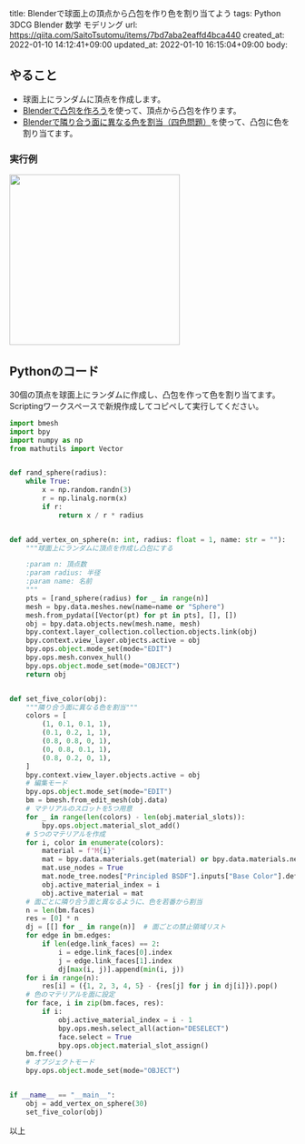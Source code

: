 title: Blenderで球面上の頂点から凸包を作り色を割り当てよう
tags: Python 3DCG Blender 数学 モデリング
url: https://qiita.com/SaitoTsutomu/items/7bd7aba2eaffd4bca440
created_at: 2022-01-10 14:12:41+09:00
updated_at: 2022-01-10 16:15:04+09:00
body:

## やること

- 球面上にランダムに頂点を作成します。
- [Blenderで凸包を作ろう](https://qiita.com/SaitoTsutomu/items/fae863598c5110a5c8d4)を使って、頂点から凸包を作ります。
- [Blenderで隣り合う面に異なる色を割当（四色問題）](https://qiita.com/SaitoTsutomu/items/8def3fb4b99f8520b6ed)を使って、凸包に色を割り当てます。

### 実行例

<img src="https://qiita-image-store.s3.ap-northeast-1.amazonaws.com/0/13955/8eeb63d7-9acd-9af4-d1b9-83acc4dd9e2e.jpeg" width="300">

## Pythonのコード

30個の頂点を球面上にランダムに作成し、凸包を作って色を割り当てます。
Scriptingワークスペースで新規作成してコピペして実行してください。

```py
import bmesh
import bpy
import numpy as np
from mathutils import Vector


def rand_sphere(radius):
    while True:
        x = np.random.randn(3)
        r = np.linalg.norm(x)
        if r:
            return x / r * radius


def add_vertex_on_sphere(n: int, radius: float = 1, name: str = ""):
    """球面上にランダムに頂点を作成し凸包にする

    :param n: 頂点数
    :param radius: 半径
    :param name: 名前
    """
    pts = [rand_sphere(radius) for _ in range(n)]
    mesh = bpy.data.meshes.new(name=name or "Sphere")
    mesh.from_pydata([Vector(pt) for pt in pts], [], [])
    obj = bpy.data.objects.new(mesh.name, mesh)
    bpy.context.layer_collection.collection.objects.link(obj)
    bpy.context.view_layer.objects.active = obj
    bpy.ops.object.mode_set(mode="EDIT")
    bpy.ops.mesh.convex_hull()
    bpy.ops.object.mode_set(mode="OBJECT")
    return obj


def set_five_color(obj):
    """隣り合う面に異なる色を割当"""
    colors = [
        (1, 0.1, 0.1, 1),
        (0.1, 0.2, 1, 1),
        (0.8, 0.8, 0, 1),
        (0, 0.8, 0.1, 1),
        (0.8, 0.2, 0, 1),
    ]
    bpy.context.view_layer.objects.active = obj
    # 編集モード
    bpy.ops.object.mode_set(mode="EDIT")
    bm = bmesh.from_edit_mesh(obj.data)
    # マテリアルのスロットを5つ用意
    for _ in range(len(colors) - len(obj.material_slots)):
        bpy.ops.object.material_slot_add()
    # 5つのマテリアルを作成
    for i, color in enumerate(colors):
        material = f"M{i}"
        mat = bpy.data.materials.get(material) or bpy.data.materials.new(name=material)
        mat.use_nodes = True
        mat.node_tree.nodes["Principled BSDF"].inputs["Base Color"].default_value = color
        obj.active_material_index = i
        obj.active_material = mat
    # 面ごとに隣り合う面と異なるように、色を若番から割当
    n = len(bm.faces)
    res = [0] * n
    dj = [[] for _ in range(n)]  # 面ごとの禁止領域リスト
    for edge in bm.edges:
        if len(edge.link_faces) == 2:
            i = edge.link_faces[0].index
            j = edge.link_faces[1].index
            dj[max(i, j)].append(min(i, j))
    for i in range(n):
        res[i] = ({1, 2, 3, 4, 5} - {res[j] for j in dj[i]}).pop()
    # 色のマテリアルを面に設定
    for face, i in zip(bm.faces, res):
        if i:
            obj.active_material_index = i - 1
            bpy.ops.mesh.select_all(action="DESELECT")
            face.select = True
            bpy.ops.object.material_slot_assign()
    bm.free()
    # オブジェクトモード
    bpy.ops.object.mode_set(mode="OBJECT")


if __name__ == "__main__":
    obj = add_vertex_on_sphere(30)
    set_five_color(obj)
```

以上

